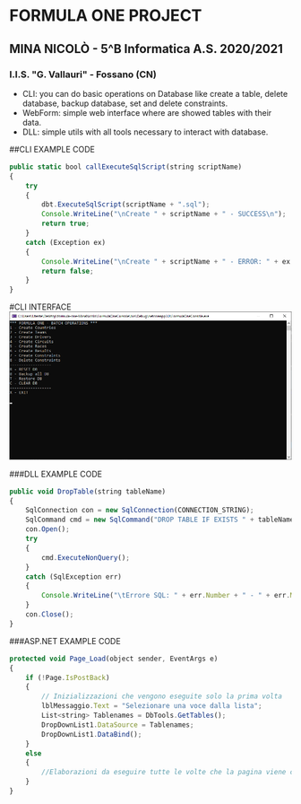 # FORMULA ONE PROJECT
## MINA NICOLÒ - 5^B Informatica A.S. 2020/2021
### I.I.S. "G. Vallauri" - Fossano (CN)

- CLI: you can do basic operations on Database like create a table, delete database, backup database, set and delete constraints.
- WebForm: simple web interface where are showed tables with their data.
- DLL: simple utils with all tools necessary to interact with database.


##CLI EXAMPLE CODE

```javascript
public static bool callExecuteSqlScript(string scriptName)
{
    try
    {
        dbt.ExecuteSqlScript(scriptName + ".sql");
        Console.WriteLine("\nCreate " + scriptName + " - SUCCESS\n");
        return true;
    }
    catch (Exception ex)
    {
        Console.WriteLine("\nCreate " + scriptName + " - ERROR: " + ex.Message + "\n");
        return false;
    }
}
```
#CLI INTERFACE
![image](./Data/img/CLIimage.png)


###DLL EXAMPLE CODE
```javascript
public void DropTable(string tableName)
{
    SqlConnection con = new SqlConnection(CONNECTION_STRING);
    SqlCommand cmd = new SqlCommand("DROP TABLE IF EXISTS " + tableName + ";", con);
    con.Open();
    try
    {
        cmd.ExecuteNonQuery();
    }
    catch (SqlException err)
    {
        Console.WriteLine("\tErrore SQL: " + err.Number + " - " + err.Message);
    }
    con.Close();
}
```

###ASP.NET EXAMPLE CODE
```javascript
protected void Page_Load(object sender, EventArgs e)
{
    if (!Page.IsPostBack)
    {
        // Inizializzazioni che vengono eseguite solo la prima volta
        lblMessaggio.Text = "Selezionare una voce dalla lista";
        List<string> Tablenames = DbTools.GetTables();
        DropDownList1.DataSource = Tablenames;
        DropDownList1.DataBind();
    }
    else
    {
        //Elaborazioni da eseguire tutte le volte che la pagina viene caricata
    }
}
```
